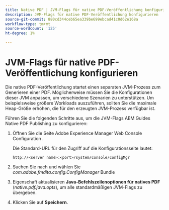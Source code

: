 ```yaml
---
title: Native PDF | JVM-Flags für native PDF-Veröffentlichung konfigurieren
description: JVM-Flags für native PDF-Veröffentlichung konfigurieren
source-git-commit: 880cd344ceb65ea339be699ebcad41c0d62e168a
workflow-type: tm+mt
source-wordcount: '125'
ht-degree: 1%

---
```


# JVM-Flags für native PDF-Veröffentlichung konfigurieren

Die native PDF-Veröffentlichung startet einen separaten JVM-Prozess zum Generieren einer PDF. Möglicherweise müssen Sie die Konfigurationen dieser JVM anpassen, um verschiedene Szenarien zu unterstützen. Um beispielsweise größere Workloads auszuführen, sollten Sie die maximale Heap-Größe erhöhen, die für den erzeugten JVM-Prozess verfügbar ist.

Führen Sie die folgenden Schritte aus, um die JVM-Flags AEM Guides Native PDF Publishing zu konfigurieren:

1. Öffnen Sie die Seite Adobe Experience Manager Web Console Configuration .

   Die Standard-URL für den Zugriff auf die Konfigurationsseite lautet:

   ```http
   http://<server name>:<port>/system/console/configMgr
   ```

1. Suchen Sie nach und wählen Sie *com.adobe.fmdita.config.ConfigManager* Bundle

1. Eigenschaft aktualisieren **Java-Befehlszeilenoptionen für natives PDF** (*native.pdf.java.opts*), um alle standardmäßigen JVM-Flags zu übergeben.



1. Klicken Sie auf **Speichern**.
